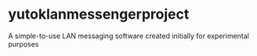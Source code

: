 # yutoklanmessengerproject
A simple-to-use LAN messaging software created initially for experimental purposes
